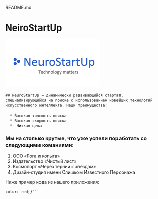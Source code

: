  README.md
  # NeiroStartUp

  ![логотип](./logo.png)

    ## NeuroStartUp — динамически развивающийся стартап, специализирующийся на поиске с использованием новейших технологий искусственного интеллекта. Наши преимущества:

      * Высокая точность поиска
      * Высокая скорость поиска
      *  Низкая цена

### Мы на столько крутые, что уже успели поработать со следующими команиями:
  1. ООО «Рога и копыта»
  2. Издательство «Чиcтый лист»
  3. Космопорт «Через тернии к звёздам»
  4. Дизайн-студия имени Слишком Известного Персонажа

Ниже пример кода из нашего приложения:

```{.selector font-family:"Awesome",Arial,sans-serif;
color: red;}```